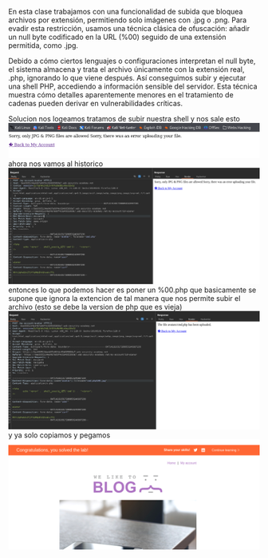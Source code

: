 En esta clase trabajamos con una funcionalidad de subida que bloquea archivos por extensión, permitiendo solo imágenes con .jpg o .png. Para evadir esta restricción, usamos una técnica clásica de ofuscación: añadir un null byte codificado en la URL (%00) seguido de una extensión permitida, como .jpg.

Debido a cómo ciertos lenguajes o configuraciones interpretan el null byte, el sistema almacena y trata el archivo únicamente con la extensión real, .php, ignorando lo que viene después. Así conseguimos subir y ejecutar una shell PHP, accediendo a información sensible del servidor. Esta técnica muestra cómo detalles aparentemente menores en el tratamiento de cadenas pueden derivar en vulnerabilidades críticas.

Solucion
nos logeamos tratamos de subir nuestra shell y nos sale esto
![Pasted_image_20250830205001.png](Imagenes/Pasted_image_20250830205001.png)
ahora nos vamos al historico
![Pasted_image_20250830205053.png](Imagenes/Pasted_image_20250830205053.png)
entonces lo que podemos hacer es poner un %00.php que basicamente se supone que ignora la extencion de tal manera que nos permite subir el archivo (esto se debe la version de php que es vieja)
![Pasted_image_20250830205551.png](Imagenes/Pasted_image_20250830205551.png)
y ya solo copiamos y pegamos
![Pasted_image_20250830205751.png](Imagenes/Pasted_image_20250830205751.png)
